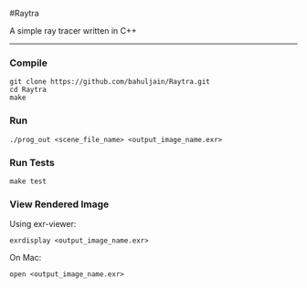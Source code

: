 #Raytra

A simple ray tracer written in C++

<hr>

### Compile

```
git clone https://github.com/bahuljain/Raytra.git
cd Raytra
make
```

### Run

```
./prog_out <scene_file_name> <output_image_name.exr>
```

### Run Tests

```
make test
```

### View Rendered Image

Using exr-viewer:
```
exrdisplay <output_image_name.exr>
```

On Mac:
```
open <output_image_name.exr>
```